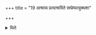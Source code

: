 +++
title = "19 आश्राव्य प्रत्याश्राविते सम्प्रेष्यत्युक्थशा"

+++

<details><summary>थिते</summary>

आश्राव्य प्रत्याश्राविते सम्प्रेष्यत्युक्थशा यज सोमस्येति । वषट्कृते जुहोति १९
</details>
